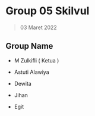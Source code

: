 # Group 05 Skilvul

> 03 Maret 2022

## Group Name
- M Zulkifli ( Ketua )

- Astuti Alawiya
    
- Dewita 
    
- Jihan
    
- Egit 